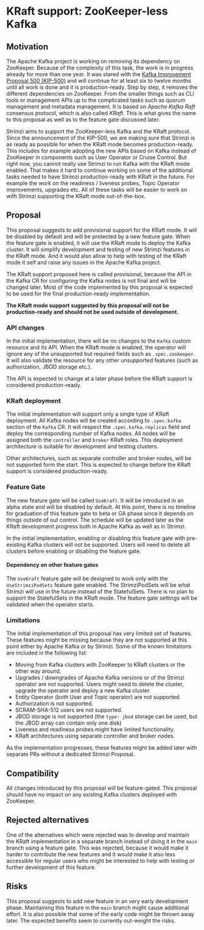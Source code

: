 # KRaft support: ZooKeeper-less Kafka

## Motivation

The Apache Kafka project is working on removing its dependency on ZooKeeper.
Because of the complexity of this task, the work is in progress already for more than one year.
It was stared with the [Kafka Improvement Proposal 500 (KIP-500)](https://cwiki.apache.org/confluence/display/KAFKA/KIP-500%3A+Replace+ZooKeeper+with+a+Self-Managed+Metadata+Quorum) and will continue for at least six to twelve months until all work is done and it is production-ready.
Step by step, it removes the different dependencies on ZooKeeper.
From the smaller things such as CLI tools or management APIs up to the complicated tasks such as quorum management and metadata management.
It is based on _Apache Kafka Raft_ consensus protocol, which is also called _KRaft_.
This is what gives the name to this proposal as well as to the feature gate discussed later.

Strimzi aims to support the ZooKeeper-less Kafka and the KRaft protocol.
Since the announcement of the KIP-500, we are making sure that Strimzi is as ready as possible for when the KRaft mode becomes production-ready.
This includes for example adopting the new APIs based on Kafka instead of ZooKeeper in components such as User Operator or Cruise Control.
But right now, you cannot really use Strimzi to run Kafka with the KRaft mode enabled.
That makes it hard to continue working on some of the additional tasks needed to have Strimzi production-ready with KRaft in the future.
For example the work on the readiness / liveness probes, Topic Operator improvements, upgrades etc.
All of these tasks will be easier to work on with Strimzi supporting the KRaft mode out-of-the-box.

## Proposal

This proposal suggests to add provisional support for the KRaft mode.
It will be disabled by default and will be protected by a new feature gate.
When the feature gate is enabled, it will use the KRaft mode to deploy the Kafka cluster.
It will simplify development and testing of new Strimzi features in the KRaft mode.
And it would also allow to help with testing of the KRaft mode it self and raise any issues in the Apache Kafka project.

The KRaft support proposed here is called provisional, because the API in the Kafka CR for configuring the Kafka nodes is not final and will be changed later.
Most of the code implemented by this proposal is expected to be used for the final production-ready implementation.

**The KRaft mode support suggested by this proposal will not be production-ready and should not be used outside of development.**

### API changes

In the initial implementation, there will be no changes to the `Kafka` custom resource and its API.
When the KRaft mode is enabled, the operator will ignore any of the unsupported but required fields such as `.spec.zookeeper`.
It will also validate the resource for any other unsupported features (such as authorization, JBOD storage etc.).

The API is expected to change at a later phase before the KRaft support is considered production-ready.

### KRaft deployment

The initial implementation will support only a single type of KRaft deployment.
All Kafka nodes will be created according to `.spec.kafka` section of the `Kafka` CR.
It will respect the `.spec.kafka.replicas` field and deploy the corresponding number of Kafka nodes.
All nodes will be assigned both the `controller` and `broker` KRaft roles.
This deployment architecture is suitable for development and testing clusters.

Other architectures, such as separate controller and broker nodes, will be not supported form the start.
This is expected to change before the KRaft support is considered production-ready.

### Feature Gate

The new feature gate will be called `UseKraft`.
It will be introduced in an alpha state and will be disabled by default.
At this point, there is no timeline for graduation of this feature gate to beta or GA phase since it depends on things outside of out control.
The schedule will be updated later as the KRaft development progress both in Apache Kafka as well as in Strimzi.

In the initial implementation, enabling or disabling this feature gate with pre-existing Kafka clusters will not be supported.
Users will need to delete all clusters before enabling or disabling the feature gate.

#### Dependency on other feature gates

The `UseKraft` feature gate will be designed to work only with the `UseStrimziPodSets` feature gate enabled.
The StrimziPodSets will be what Strimzi will use in the future instead of the StatefulSets.
There is no plan to support the StatefulSets in the KRaft mode.
The feature gate settings will be validated when the operator starts.

### Limitations

The initial implementation of this proposal has very limited set of features.
These features might be missing because they are not supported at this point either by Apache Kafka or by Strimzi.
Some of the known limitations are included in the following list:

* Moving from Kafka clusters with ZooKeeper to KRaft clusters or the other way around.
* Upgrades / downgrades of Apache Kafka versions or of the Strimzi operator are not supported. 
  Users might need to delete the cluster, upgrade the operator and deploy a new Kafka cluster.
* Entity Operator (both User and Topic operator) are not supported.
* Authorization is not supported.
* SCRAM-SHA-512 users are not supported.
* JBOD storage is not supported (the `type: jbod` storage can be used, but the JBOD array can contain only one disk)
* Liveness and readiness probes might have limited functionality.
* KRaft architectures using separate controller and broker nodes.

As the implementation progresses, these features might be added later with separate PRs without a dedicated Strimzi Proposal.

## Compatibility

All changes introduced by this proposal will be feature-gated.
This proposal should have no impact on any existing Kafka clusters deployed with ZooKeeper.

## Rejected alternatives

One of the alternatives which were rejected was to develop and maintain the KRaft implementation in a separate branch instead of doing it in the `main` branch using a feature gate.
This was rejected, because it would make it harder to contribute the new features and it would make it also less accessible for regular users who might be interested to help with testing or further development of this feature.

## Risks

This proposal suggests to add new feature in an very early development phase.
Maintaining this feature in the `main` branch might cause additional effort.
It is also possible that some of the early code might be thrown away later.
The expected benefits seem to currently out-weight the risks.
